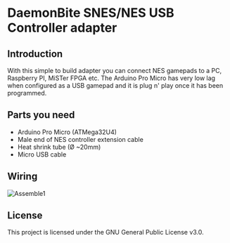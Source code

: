# DaemonBite SNES/NES USB Controller adapter
## Introduction
With this simple to build  adapter you can connect NES gamepads to a PC, Raspberry PI, MiSTer FPGA etc. The Arduino Pro Micro has very low lag when configured as a USB gamepad and it is plug n' play once it has been programmed. 

## Parts you need
- Arduino Pro Micro (ATMega32U4)
- Male end of NES controller extension cable
- Heat shrink tube (Ø ~20mm)
- Micro USB cable

## Wiring
![Assemble1](images/nes-usb-adapter-wiring.png)

## License
This project is licensed under the GNU General Public License v3.0.
